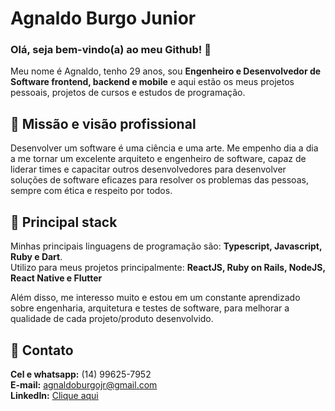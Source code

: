 # Agnaldo Burgo Junior

### Olá, seja bem-vindo(a) ao meu Github! :wave:

Meu nome é Agnaldo, tenho 29 anos, sou <b>Engenheiro e Desenvolvedor de Software frontend, backend e mobile</b> e aqui estão os meus projetos pessoais, projetos de cursos e estudos de programação.
</br>

## :large_blue_diamond: Missão e visão profissional

Desenvolver um software é uma ciência e uma arte. Me empenho dia a dia a me tornar um excelente arquiteto e engenheiro de software, capaz de liderar times e capacitar outros desenvolvedores para desenvolver soluções de software eficazes para resolver os problemas das pessoas, sempre com ética e respeito por todos.
</br>

## :large_blue_diamond: Principal stack

Minhas principais linguagens de programação são: <b>Typescript, Javascript, Ruby e Dart</b>.</br>
Utilizo para meus projetos principalmente: <b>ReactJS, Ruby on Rails, NodeJS, React Native e Flutter</b>

Além disso, me interesso muito e estou em um constante aprendizado sobre engenharia, arquitetura e testes de software, para melhorar a qualidade de cada projeto/produto desenvolvido.
</br>

## :large_blue_diamond: Contato

<b>Cel e whatsapp:</b> (14) 99625-7952 </br>
<b>E-mail:</b> agnaldoburgojr@gmail.com </br>
<b>LinkedIn:</b> [Clique aqui](https://www.linkedin.com/in/agnaldoburgojr/)
